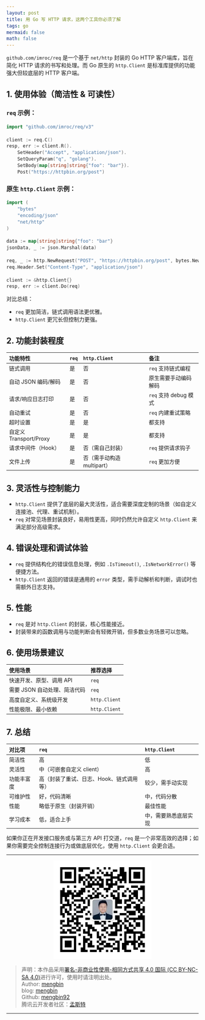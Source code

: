 ```yaml
---
layout: post
title: 用 Go 写 HTTP 请求，这两个工具你必须了解
tags: go
mermaid: false
math: false
---  
```


`github.com/imroc/req` 是一个基于 `net/http` 封装的 Go HTTP 客户端库，旨在简化 HTTP 请求的书写和处理。而 Go 原生的 `http.Client` 是标准库提供的功能强大但较底层的 HTTP 客户端。

## 1. 使用体验（简洁性 & 可读性）

### `req` 示例：

```go
import "github.com/imroc/req/v3"

client := req.C()
resp, err := client.R().
    SetHeader("Accept", "application/json").
    SetQueryParam("q", "golang").
    SetBody(map[string]string{"foo": "bar"}).
    Post("https://httpbin.org/post")
```

### 原生 `http.Client` 示例：

```go
import (
    "bytes"
    "encoding/json"
    "net/http"
)

data := map[string]string{"foo": "bar"}
jsonData, _ := json.Marshal(data)

req, _ := http.NewRequest("POST", "https://httpbin.org/post", bytes.NewBuffer(jsonData))
req.Header.Set("Content-Type", "application/json")

client := &http.Client{}
resp, err := client.Do(req)
```

对比总结：

* `req` 更加简洁，链式调用语法更优雅。
* `http.Client` 更冗长但控制力更强。

## 2. 功能封装程度

| 功能特性               | `req` | `http.Client`              | 备注                  |
| :--------------------- | :---- | :------------------------- | :-------------------- |
| 链式调用               | 是    | 否                         | `req` 支持链式编程    |
| 自动 JSON 编码/解码    | 是    | 否                         | 原生需要手动编码解码  |
| 请求/响应日志打印      | 是    | 否                         | `req` 支持 debug 模式 |
| 自动重试               | 是    | 否                         | `req` 内建重试策略    |
| 超时设置               | 是    | 是                         | 都支持                |
| 自定义 Transport/Proxy | 是    | 是                         | 都支持                |
| 请求中间件（Hook）     | 是    | 否（需自己封装）           | `req` 提供请求钩子    |
| 文件上传               | 是    | 否（需手动构造 multipart） | `req` 更加方便        |

## 3. 灵活性与控制能力

* `http.Client` 提供了底层的最大灵活性，适合需要深度定制的场景（如自定义连接池、代理、重试机制）。
* `req` 对常见场景封装良好，易用性更高，同时仍然允许自定义 `http.Client` 来满足部分高级需求。

## 4. 错误处理和调试体验

* `req` 提供结构化的错误信息处理，例如 `.IsTimeout()`, `.IsNetworkError()` 等便捷方法。
* `http.Client` 返回的错误是通用的 `error` 类型，需手动解析和判断，调试时也需额外日志支持。

## 5. 性能

* `req` 是对 `http.Client` 的封装，核心性能接近。
* 封装带来的函数调用与功能判断会有轻微开销，但多数业务场景可以忽略。

## 6. 使用场景建议

| 使用场景                     | 推荐选择      |
| :--------------------------- | :------------ |
| 快速开发、原型、调用 API     | `req`         |
| 需要 JSON 自动处理、简洁代码 | `req`         |
| 高度自定义、系统级开发       | `http.Client` |
| 性能极限、最小依赖           | `http.Client` |

## 7. 总结

| 对比项     | `req`                                    | `http.Client`        |
| :--------- | :--------------------------------------- | :------------------- |
| 简洁性     | 高                                       | 低                   |
| 灵活性     | 中（可嵌套自定义 client）                | 高                   |
| 功能丰富度 | 高（封装了重试、日志、Hook、链式调用等） | 较少，需手动实现     |
| 可维护性   | 好，代码清晰                             | 中，代码分散         |
| 性能       | 略低于原生（封装开销）                   | 最佳性能             |
| 学习成本   | 低，适合上手                             | 中，需要熟悉底层实现 |

如果你正在开发接口服务或与第三方 API 打交道，`req` 是一个非常高效的选择；如果你需要完全控制连接行为或做底层优化，使用 `http.Client` 会更合适。

---

<div align="center">
  <img src="../img/qrcode_wechat.jpg" alt="孟斯特">
</div>

> 声明：本作品采用[署名-非商业性使用-相同方式共享 4.0 国际 (CC BY-NC-SA 4.0)](https://creativecommons.org/licenses/by-nc-sa/4.0/deed.zh)进行许可，使用时请注明出处。  
> Author: [mengbin](mengbin1992@outlook.com)  
> blog: [mengbin](https://mengbin.top)  
> Github: [mengbin92](https://mengbin92.github.io/)  
> 腾讯云开发者社区：[孟斯特](https://cloud.tencent.com/developer/user/6649301)  
---
